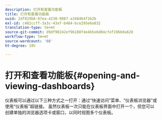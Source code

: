 ```yaml
---
description: 打开和查看功能板
title: 打开和查看功能板
uuid: 2df829b8-87ea-4230-9887-a348464f1b2b
exl-id: c481ccff-3a3c-43af-b484-bce295e6a832
translation-type: tm+mt
source-git-commit: d9df90242ef96188f4e4b5e6d04cfef196b0a628
workflow-type: tm+mt
source-wordcount: '66'
ht-degree: 18%

---
```


# 打开和查看功能板{#opening-and-viewing-dashboards}

仪表板可以通过以下三种方式之一打开：通过“快速访问”菜单、“仪表板浏览器”或使用“仪表板”超链接。 虽然仪表板一次只能在仪表板界面中打开一个，但您可以创建单独的浏览器选项卡或窗口，以同时视图多个仪表板。
